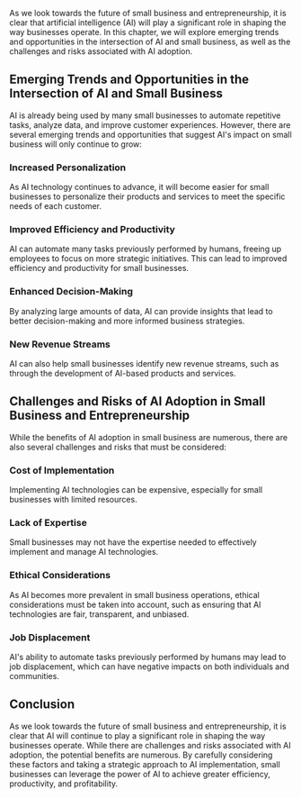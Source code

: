 
As we look towards the future of small business and entrepreneurship, it is clear that artificial intelligence (AI) will play a significant role in shaping the way businesses operate. In this chapter, we will explore emerging trends and opportunities in the intersection of AI and small business, as well as the challenges and risks associated with AI adoption.

Emerging Trends and Opportunities in the Intersection of AI and Small Business
------------------------------------------------------------------------------

AI is already being used by many small businesses to automate repetitive tasks, analyze data, and improve customer experiences. However, there are several emerging trends and opportunities that suggest AI's impact on small business will only continue to grow:

### Increased Personalization

As AI technology continues to advance, it will become easier for small businesses to personalize their products and services to meet the specific needs of each customer.

### Improved Efficiency and Productivity

AI can automate many tasks previously performed by humans, freeing up employees to focus on more strategic initiatives. This can lead to improved efficiency and productivity for small businesses.

### Enhanced Decision-Making

By analyzing large amounts of data, AI can provide insights that lead to better decision-making and more informed business strategies.

### New Revenue Streams

AI can also help small businesses identify new revenue streams, such as through the development of AI-based products and services.

Challenges and Risks of AI Adoption in Small Business and Entrepreneurship
--------------------------------------------------------------------------

While the benefits of AI adoption in small business are numerous, there are also several challenges and risks that must be considered:

### Cost of Implementation

Implementing AI technologies can be expensive, especially for small businesses with limited resources.

### Lack of Expertise

Small businesses may not have the expertise needed to effectively implement and manage AI technologies.

### Ethical Considerations

As AI becomes more prevalent in small business operations, ethical considerations must be taken into account, such as ensuring that AI technologies are fair, transparent, and unbiased.

### Job Displacement

AI's ability to automate tasks previously performed by humans may lead to job displacement, which can have negative impacts on both individuals and communities.

Conclusion
----------

As we look towards the future of small business and entrepreneurship, it is clear that AI will continue to play a significant role in shaping the way businesses operate. While there are challenges and risks associated with AI adoption, the potential benefits are numerous. By carefully considering these factors and taking a strategic approach to AI implementation, small businesses can leverage the power of AI to achieve greater efficiency, productivity, and profitability.
